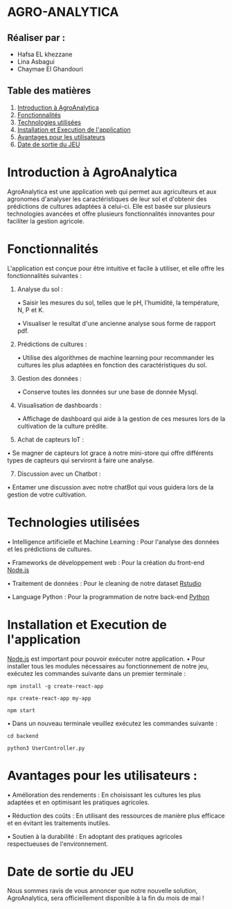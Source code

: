 # AGRO-ANALYTICA

## Réaliser par :
- Hafsa EL khezzane
- Lina Asbagui 
- Chaymae El Ghandouri

## Table des matières
1. [Introduction à AgroAnalytica](#introduction-à-agroanalytica)
2. [Fonctionnalités](#fonctionnalités)
3. [Technologies utilisées](#technologies-utilisées)
4. [Installation et Execution de l'application](#installation-et-execution-de-lapplication)
5. [Avantages pour les utilisateurs](#avantages-pour-les-utilisateurs)
6. [Date de sortie du JEU](#date-de-sortie-du-jeu)
  
  
# Introduction à AgroAnalytica
AgroAnalytica est une application web qui permet aux agriculteurs et aux agronomes d'analyser les caractéristiques de leur sol et d'obtenir des prédictions de cultures adaptées à celui-ci. Elle est basée sur plusieurs technologies avancées et offre plusieurs fonctionnalités innovantes pour faciliter la gestion agricole.

# Fonctionnalités

L'application est conçue pour être intuitive et facile à utiliser, et elle offre les fonctionnalités suivantes :

1. Analyse du sol :
   
    •	Saisir les mesures du sol, telles que le pH, l'humidité, la température, N, P et K.

    • Visualiser le resultat d'une ancienne analyse sous forme de rapport pdf.
   
3. Prédictions de cultures :

    •	Utilise des algorithmes de machine learning pour recommander les cultures les plus adaptées en fonction des caractéristiques du sol.

4. Gestion des données :

    • Conserve toutes les données sur une base de donnée Mysql.
   
5. Visualisation de dashboards :
   
    •	Affichage de dashboard qui aide à la gestion de ces mesures lors de la cultivation de la culture prédite.

6. Achat de capteurs IoT :
   
  • Se magner de capteurs Iot grace à notre mini-store qui offre différents types de capteurs qui serviront à faire une analyse.

7. Discussion avec un Chatbot :

  • Entamer une discussion avec notre chatBot qui vous guidera lors de la gestion de votre cultivation.
  
  
# Technologies utilisées
  • Intelligence artificielle et Machine Learning : Pour l'analyse des données et les prédictions de cultures.

  • Frameworks de développement web : Pour la création du front-end [Node.js](https://nodejs.org/en)

  • Traitement de données : Pour le cleaning de notre dataset [Rstudio](https://posit.co/download/rstudio-desktop/)

  • Language Python : Pour la programmation de notre back-end [Python](https://www.python.org/)


# Installation et Execution de l'application
[Node.js](https://nodejs.org/en)  est important pour pouvoir exécuter notre application. 
 • Pour installer tous les modules nécessaires au fonctionnement de notre jeu, exécutez les commandes suivante dans un premier terminale :

`npm install -g create-react-app`

`npx create-react-app my-app`

`npm start`

• Dans un nouveau terminale veuillez exécutez les commandes suivante :

`cd backend`

`python3 UserController.py`

# Avantages pour les utilisateurs :
   • Amélioration des rendements : En choisissant les cultures les plus adaptées et en optimisant les pratiques agricoles.
   
   • Réduction des coûts : En utilisant des ressources de manière plus efficace et en évitant les traitements inutiles.
   
   • Soutien à la durabilité : En adoptant des pratiques agricoles respectueuses de l'environnement.

# Date de sortie du JEU
Nous sommes ravis de vous annoncer que notre nouvelle solution, AgroAnalytica, sera officiellement disponible à la fin du mois de mai !
